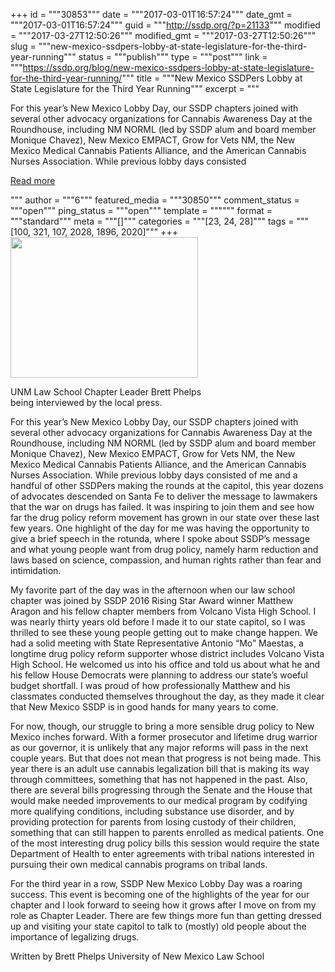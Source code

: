 +++
id = """30853"""
date = """2017-03-01T16:57:24"""
date_gmt = """2017-03-01T16:57:24"""
guid = """http://ssdp.org/?p=21133"""
modified = """2017-03-27T12:50:26"""
modified_gmt = """2017-03-27T12:50:26"""
slug = """new-mexico-ssdpers-lobby-at-state-legislature-for-the-third-year-running"""
status = """publish"""
type = """post"""
link = """https://ssdp.org/blog/new-mexico-ssdpers-lobby-at-state-legislature-for-the-third-year-running/"""
title = """New Mexico SSDPers Lobby at State Legislature for the Third Year Running"""
excerpt = """<p>For this year’s New Mexico Lobby Day, our SSDP chapters joined with several other advocacy organizations for Cannabis Awareness Day at the Roundhouse, including NM NORML (led by SSDP alum and board member Monique Chavez), New Mexico EMPACT, Grow for Vets NM, the New Mexico Medical Cannabis Patients Alliance, and the American Cannabis Nurses Association. While previous lobby days consisted</p>
<div class="h10"></div>
<p><a class="more-link2 flat" href="https://ssdp.org/blog/new-mexico-ssdpers-lobby-at-state-legislature-for-the-third-year-running/">Read more</a></p>
"""
author = """6"""
featured_media = """30850"""
comment_status = """open"""
ping_status = """open"""
template = """"""
format = """standard"""
meta = """[]"""
categories = """[23, 24, 28]"""
tags = """[100, 321, 107, 2028, 1896, 2020]"""
+++
<div id="attachment_21145" style="width: 310px" class="wp-caption alignleft"><a href="/assets/brett-interview.jpg"><img class="wp-image-21145 size-medium" src="https://ssdp.org/assets/brett-interview-300x225.jpg" width="300" height="225" /></a><p class="wp-caption-text">UNM Law School Chapter Leader Brett Phelps being interviewed by the local press.</p></div>

For this year’s New Mexico Lobby Day, our SSDP chapters joined with several other advocacy organizations for Cannabis Awareness Day at the Roundhouse, including NM NORML (led by SSDP alum and board member Monique Chavez), New Mexico EMPACT, Grow for Vets NM, the New Mexico Medical Cannabis Patients Alliance, and the American Cannabis Nurses Association. While previous lobby days consisted of me and a handful of other SSDPers making the rounds at the capitol, this year dozens of advocates descended on Santa Fe to deliver the message to lawmakers that the war on drugs has failed. It was inspiring to join them and see how far the drug policy reform movement has grown in our state over these last few years. One highlight of the day for me was having the opportunity to give a brief speech in the rotunda, where I spoke about SSDP’s message and what young people want from drug policy, namely harm reduction and laws based on science, compassion, and human rights rather than fear and intimidation.

My favorite part of the day was in the afternoon when our law school chapter was joined by SSDP 2016 Rising Star Award winner Matthew Aragon and his fellow chapter members from Volcano Vista High School. I was nearly thirty years old before I made it to our state capitol, so I was thrilled to see these young people getting out to make change happen. We had a solid meeting with State Representative Antonio “Mo” Maestas, a longtime drug policy reform supporter whose district includes Volcano Vista High School. He welcomed us into his office and told us about what he and his fellow House Democrats were planning to address our state’s woeful budget shortfall. I was proud of how professionally Matthew and his classmates conducted themselves throughout the day, as they made it clear that New Mexico SSDP is in good hands for many years to come.

For now, though, our struggle to bring a more sensible drug policy to New Mexico inches forward. With a former prosecutor and lifetime drug warrior as our governor, it is unlikely that any major reforms will pass in the next couple years. But that does not mean that progress is not being made. This year there is an adult use cannabis legalization bill that is making its way through committees, something that has not happened in the past. Also, there are several bills progressing through the Senate and the House that would make needed improvements to our medical program by codifying more qualifying conditions, including substance use disorder, and by providing protection for parents from losing custody of their children, something that can still happen to parents enrolled as medical patients. One of the most interesting drug policy bills this session would require the state Department of Health to enter agreements with tribal nations interested in pursuing their own medical cannabis programs on tribal lands.

For the third year in a row, SSDP New Mexico Lobby Day was a roaring success. This event is becoming one of the highlights of the year for our chapter and I look forward to seeing how it grows after I move on from my role as Chapter Leader. There are few things more fun than getting dressed up and visiting your state capitol to talk to (mostly) old people about the importance of legalizing drugs.

Written by Brett Phelps
University of New Mexico Law School
